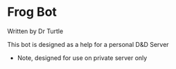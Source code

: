 # Frog Bot
Written by Dr Turtle

This bot is designed as a help for a personal D&D Server

* Note, designed for use on private server only